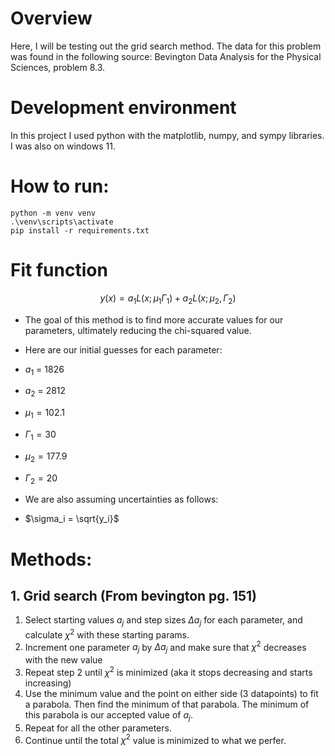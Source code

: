 # Overview

Here, I will be testing out the grid search method. The data for this problem was found in the following source: Bevington Data Analysis for the Physical Sciences, problem 8.3.

# Development environment

In this project I used python with the matplotlib, numpy, and sympy libraries. I was also on windows 11. 

# How to run:
```
python -m venv venv
.\venv\scripts\activate
pip install -r requirements.txt
```

# Fit function

$$y(x) = a_1L(x;\mu_1\Gamma_1) + a_2L(x;\mu_2,\Gamma_2)$$

- The goal of this method is to find more accurate values for our parameters, ultimately reducing the chi-squared value.
- Here are our initial guesses for each parameter:

- $a_1$ = 1826
- $a_2$ = 2812
- $\mu_1 = 102.1$
- $\Gamma_1 = 30$
- $\mu_2 = 177.9$
- $\Gamma_2 = 20$


- We are also assuming uncertainties as follows:
- $\sigma_i = \sqrt{y_i}$

# Methods:
## 1. Grid search (From bevington pg. 151)
1. Select starting values $a_j$ and step sizes $\Delta a_j$ for each parameter, and calculate $\chi ^2$ with these starting params.
2. Increment one parameter $a_j$ by $\Delta a_j$ and make sure that $\chi ^2$ decreases with the new value
3. Repeat step 2 until $\chi ^2$ is minimized (aka it stops decreasing and starts increasing)
4. Use the minimum value and the point on either side (3 datapoints) to fit a parabola. Then find the minimum of that parabola. The minimum of this parabola is our accepted value of $a_j$. 
5. Repeat for all the other parameters.
6. Continue until the total $\chi ^2$ value is minimized to what we perfer.